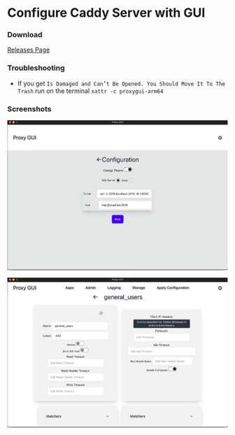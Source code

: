 # Configure Caddy Server with GUI

### Download
[Releases Page](https://github.com/Gjergj/proxy_gui/releases)

### Troubleshooting

* If you get `Is Damaged and Can’t Be Opened. You Should Move It To The Trash` run on the terminal `xattr -c proxygui-arm64`

### Screenshots
![Configuration](assets/configuration.png)

![HTTP Apps Configuration](assets/httpappconfiguration.png)
